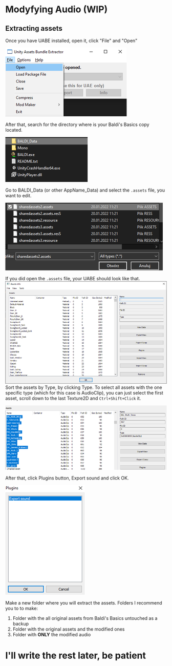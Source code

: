 # Modyfying Audio (WIP)
## Extracting assets
Once you have UABE installed, open it, click "File" and "Open"

![This is how you Open UABE](images/textures/open-uabe.png)

After that, search for the directory where is your Baldi's Basics copy located.

![Search for Baldi's Basics](images/textures/where-baldi.png)

Go to BALDI_Data (or other AppName_Data) and select the `.assets` file, you want to edit.

![Here is how you begin doing the funny](images/textures/open-assets-file.png)

If you did open the `.assets` file, your UABE should look like that.
![Le funny](images/textures/let-the-funny-begin.png)
Sort the assets by Type, by clicking Type. To select all assets with the one specific type (which for this case is AudioClip), you can just select the first asset, scroll down to the last Texture2D and `Ctrl+Shift+Click` it.

![All AudioClips selected](images/audio/all-audioclips-selected.png)

After that, click Plugins button, Export sound and click OK.

![Export](images/audio/export-the-sound.png)

Make a new folder where you will extract the assets.
Folders I recommend you to to make:
1. Folder with the all original assets from Baldi's Basics untouched as a backup
2. Folder with the original assets and the modified ones
3. Folder with **ONLY** the modified audio

# I'll write the rest later, be patient